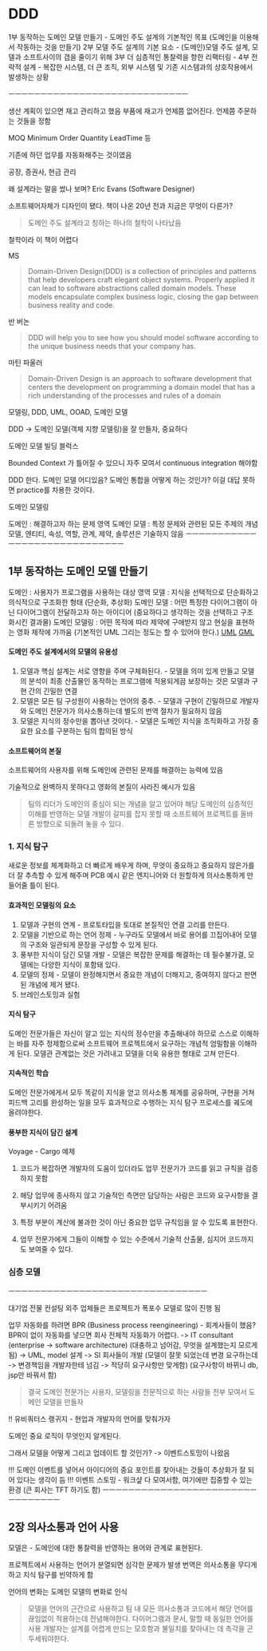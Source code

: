 # DDD

1부 동작하는 도메인 모델 만들기 - 도메인 주도 설계의 기본적인 목표 (도메인을 이용해서 작동하는 것을 만들기)
2부 모델 주도 설계의 기본 요소 - (도메인)모델 주도 설계, 모델과 소프트사이의 갭을 줄이기 위해
3부 더 심층적인 통찰력을 향한 리팩터링 - 
4부 전략적 설계 - 복잡한 시스템, 더 큰 조직, 외부 시스템 및 기존 시스템과의 상호작용에서 발생하는 상황


ㅡㅡㅡㅡㅡㅡㅡㅡㅡㅡㅡㅡㅡㅡㅡㅡㅡㅡㅡㅡㅡㅡㅡㅡㅡㅡㅡㅡ

생산 계획이 있으면 재고 관리하고 했음
부품에 재고가 언제쯤 없어진다. 언제쯤 주문하는 것들을 정함

MOQ Minimum Order Quantity
LeadTime 등

기존에 하던 업무를 자동화해주는 것이였음

공장, 증권사, 현금 관리

왜 설계라는 말을 썼나 보며?
Eric Evans (Software Designer)

소프트웨어자체가 디자인이 됐다.
책이 나온 20년 전과 지금은 무엇이 다른가?

> 도메인 주도 설계라고 칭하는 하나의 철학이 나타났음

철학이라 이 책이 어렵다

MS
> Domain-Driven Design(DDD) is a collection of principles and patterns that help developers craft elegant object systems. 
> Properly applied it can lead to software abstractions called domain models. 
> These models encapsulate complex business logic, closing the gap between business reality and code.

반 버논
> DDD will help you to see how you should model software according to the unique business needs that your company has.

마틴 파울러
> Domain-Driven Design is an approach to software development that centers the development on programming a domain model that has a rich understanding of the processes and rules of a domain

모델링, DDD, UML, OOAD, 도메인 모델

DDD -> 도메인 모델(객체 지향 모델링)을 잘 만들자, 중요하다

도메인 모델 빌딩 블럭스

Bounded Context 가 틀어질 수 있으니 자주 모여서 continuous integration 해야함

DDD 한다.
도메인 모델 어디있음? 도메인 통합을 어떻게 하는 것인가?
이걸 대답 못하면 practice를 차용한 것이다.

도메인 모델링

도메인 : 해결하고자 하는 문제 영역
도메인 모델 : 특정 문제와 관련된 모든 주제의 개념 모델, 엔티티, 속성, 역할, 관계, 제약, 솔루션은 기술하지 않음
ㅡㅡㅡㅡㅡㅡㅡㅡㅡㅡㅡㅡㅡㅡㅡㅡㅡㅡㅡㅡㅡㅡㅡㅡㅡㅡㅡㅡㅡ


## 1부 동작하는 도메인 모델 만들기

도메인 : 사용자가 프로그램을 사용하는 대상 영역
모델 : 지식을 선택적으로 단순화하고 의식적으로 구조화한 형태 (단순화, 추상화)
도메인 모델 : 어떤 특정한 다이어그램이 아닌 다이어그램이 전달하고자 하는 아이디어 (중요하다고 생각하는 것을 선택하고 구조화시킨 결과물)
도메인 모델링 : 어떤 목적에 따라 제약에 구애받지 않고 현실을 표현하는 영화 제작에 가까움 (기본적인 UML 그리는 정도는 할 수 있어야 한다.)
[UML](https://creately.com/blog/diagrams/uml-diagram-types-examples/)
[GML](http://wiki.c2.com/?GalacticModelingLanguage)

#### 도메인 주도 설계에서의 모델의 유용성
1. 모델과 핵심 설계는 서로 영향을 주며 구체화된다. - 모델을 의미 있게 만들고 모델의 분석이 최종 산출물인 동작하는 프로그램에 적용되게끔 보장하는 것은 모델과 구현 간의 긴밀한 연결
2. 모델은 모든 팀 구성원이 사용하는 언어의 중추. - 모델과 구현이 긴밀하므로 개발자와 도메인 전문가가 의사소통하는데 별도의 번역 절차가 필요하지 않음
3. 모델은 지식의 정수만을 뽑아낸 것이다. - 모델은 도메인 지식을 조직화하고 가장 중요한 요소를 구분하는 팀의 합의된 방식

#### 소프트웨어의 본질
소프트웨어의 사용자를 위해 도메인에 관련된 문제를 해결하는 능력에 있음

기술적으로 완벽하지 못하다고 영화의 본질이 사라진 예시가 있음

> 팀의 리더가 도메인의 중심이 되는 개념을 알고 있어야 해당 도메인의 심층적인 이해를 반영하는 모델 개발이 갈피를 잡지 못할 때 소프트웨어 프로젝트를 올바른 방향으로 되돌려 놓을 수 있다.

### 1. 지식 탐구

새로운 정보를 체계화하고 더 빠르게 배우게 하며, 무엇이 중요하고 중요하지 않은가를 더 잘 추측할 수 있게 해주며 PCB 예시 같은 엔지니어와 더 원할하게 의사소통하게 만들어줄 틀이 된다.

#### 효과적인 모델링의 요소

1. 모델과 구현의 연계 - 프로토타입을 토대로 본질적인 연결 고리를 만든다.
2. 모델을 기반으로 하는 언어 정제 - 누구라도 모델에서 바로 용어를 끄집어내어 모델의 구조와 일관되게 문장을 구성할 수 있게 된다.
3. 풍부한 지식이 담긴 모델 개발 - 모델은 복잡한 문제를 해결하는 데 필수불가결, 모델에는 다양한 지식이 포함돼 있다.
4. 모델의 정제 - 모델이 완정해지면서 중요한 개념이 더해지고, 중여하지 않다고 판면된 개념에 제거 됐다.
5. 브레인스토밍과 실험

#### 지식 탐구

도메인 전문가들은 자신이 알고 있는 지식의 정수만을 추출해내야 하므로 스스로 이해하는 바를 자주 정제함으로써 소프트웨어 프로젝트에서 요구하는 개념적 엄밀함을 이해하게 된다.
모델관 관계없는 것은 가려내고 모델을 더욱 유용한 형태로 고쳐 만든다.

#### 지속적인 학습
도메인 전문가에게서 모두 똑같이 지식을 얻고 의사소통 체계를 공유하며, 구현을 거쳐 피드백 고리를 완성하는 일을 모두 효과적으로 수행하는 지식 탐구 프로세스를 궤도에 올려야한다.

#### 풍부한 지식이 담긴 설계

Voyage - Cargo 예제

1. 코드가 복잡하면 개발자의 도움이 있더라도 업무 전문가가 코드를 읽고 규칙을 검증하지 못함
2. 해당 업무에 종사하지 않고 기술적인 측면만 담당하는 사람은 코드와 요구사항을 결부시키기 어려움


1. 특정 부분이 계산에 불과한 것이 아닌 중요한 업무 규칙임을 알 수 있도록 표현한다.
2. 업무 전문가에게 그들이 이해할 수 있는 수준에서 기술적 산출물, 심지어 코드까지도 보여줄 수 있다.


### 심층 모델

ㅡㅡㅡㅡㅡㅡㅡㅡㅡㅡㅡㅡㅡㅡㅡㅡㅡㅡㅡㅡㅡㅡㅡㅡㅡㅡㅡㅡㅡㅡㅡ

대기업 전물 컨설팅 외주 업체들은 프로젝트가 폭포수 모델로 많이 진행 됨

업무 자동화를 하려면 BPR (Business process reengineering) - 회계사들이 했음?
BPR이 없이 자동화를 넣으면 회사 전체적 자동화가 어렵다.
-> IT consultant (enterprise -> software architecture) (대충하고 넘어감, 무엇을 설계했는지 모르게 됨)
-> UML, model 설계
-> SI 회사들이 개발 
(모델이 잘못 되었는데 변경 요구하는데 -> 변경책임을 개발자한테 넘김 -> 적당히 요구사항만 맞게함) (요구사항이 바뀌니 db, jsp만 바꿔서 함)

> 결국 도메인 전문가는 사용자, 모델링을 전문적으로 하는 사람들 전부 모여서 도메인 모델을 만들자 

!! 유비쿼터스 랭귀지 - 현업과 개발자의 언어를 맞춰가자

도메인 중요 로직이 무엇인지 알게된다.

그래서 모델을 어떻게 그리고 업데이트 할 것인가?
-> 이벤트스토밍이 나왔음

!!! 도메인 이벤트를 넣어서 아이디어의 중요 포인트를 찾아내는 것들이 추상화가 잘 되어 있다는 생각이 듬
!!! 이벤트 스토밍 - 워크샾 다 모여서함, 여기에만 집중할 수 있는 환경 (큰 회사는 TFT 하기도 함)
ㅡㅡㅡㅡㅡㅡㅡㅡㅡㅡㅡㅡㅡㅡㅡㅡㅡㅡㅡㅡㅡㅡㅡㅡㅡㅡㅡㅡㅡㅡㅡㅡ

## 2장 의사소통과 언어 사용

모델은 - 도메인에 대한 통찰력을 반영하는 용어와 관계로 표현된다.

프로젝트에서 사용하는 언어가 분열되면 심각한 문제가 발생
번역은 의사소통을 무디게 하고 지식 탐구를 빈약하게 함

언어의 변화는 도메인 모델의 변화로 인식

> 모델을 언어의 근간으로 사용하고 팀 내 모든 의사소통과 코드에서 해당 언어를 끊임없이 적용하는데 전념해야한다.
> 다이어그램과 문서, 말할 때 동일한 언어를 사용
> 개발자는 설계를 어렵게 만드는 모호함과 불일치를 찾아내는 데 촉각을 곤두세워야한다.







